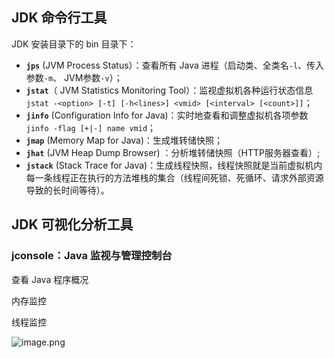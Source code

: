 ## JDK 命令行工具

 JDK 安装目录下的 bin 目录下：

- **`jps`** (JVM Process Status）：查看所有 Java 进程（启动类、全类名`-l`、传入参数`-m`、 JVM参数`-v`）；
- **`jstat`**（ JVM Statistics Monitoring Tool）：监视虚拟机各种运行状态信息`jstat -<option> [-t] [-h<lines>] <vmid> [<interval> [<count>]]`；
- **`jinfo`** (Configuration Info for Java)：实时地查看和调整虚拟机各项参数`jinfo -flag [+|-] name vmid`；
- **`jmap`** (Memory Map for Java)：生成堆转储快照；
- **`jhat`** (JVM Heap Dump Browser) ：分析堆转储快照（HTTP服务器查看）;
- **`jstack`** (Stack Trace for Java)：生成线程快照，线程快照就是当前虚拟机内每一条线程正在执行的方法堆栈的集合（线程间死锁、死循环、请求外部资源导致的长时间等待）。



## JDK 可视化分析工具

### jconsole：Java 监视与管理控制台

查看 Java 程序概况

内存监控

线程监控

![image.png](https://upload-images.jianshu.io/upload_images/9229344-59cf1190373141ad.png?imageMogr2/auto-orient/strip%7CimageView2/2/w/1240)